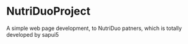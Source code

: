 # NutriDuoProject
A simple web page development, to NutriDuo patners, which is totally developed by sapui5

